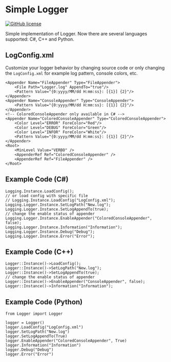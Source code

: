 # Simple Logger
[![GitHub license](https://img.shields.io/github/license/peitaosu/Logger.svg)](https://github.com/peitaosu/Logger/blob/master/LICENSE)

Simple implementation of Logger. Now there are several languages supported: C#, C++ and Python.

## LogConfig.xml

Customize your logger behavior by changing source code or only changing the `LogConfig.xml` for example log pattern, console colors, etc.

```
<Appender Name="FileAppender" Type="FileAppender">
    <File Path="Logger.log" AppendTo="true"/>
    <Pattern Value="{0:yyyy/MM/dd H:mm:ss}: [{1}] {2}"/>
</Appender>
<Appender Name="ConsoleAppender" Type="ConsoleAppender">
    <Pattern Value="{0:yyyy/MM/dd H:mm:ss}: [{1}] {2}"/>
</Appender>
<!-- ColoredConsoleAppender only available in C# -->
<Appender Name="ColoredConsoleAppender" Type="ColoredConsoleAppender">
    <Color Level="ERROR" ForeColor="Red"/>
    <Color Level="DEBUG" ForeColor="Green"/>
    <Color Level="INFOR" ForeColor="White"/>
    <Pattern Value="{0:yyyy/MM/dd H:mm:ss}: [{1}] {2}"/>
</Appender>
<Root>
    <MinLevel Value="VERBO" />
    <AppenderRef Ref="ColoredConsoleAppender" />
    <AppenderRef Ref="FileAppender" />
</Root>
```

## Example Code (C#)

```
Logging.Instance.LoadConfig();
// or load config with specific file
// Logging.Instance.LoadConfig("LogConfig.xml");
Logging.Logger.Instance.SetLogPath("New.log");
Logging.Logger.Instance.SetLogAppendTo(true);
// change the enable status of appender
Logging.Logger.Instance.EnableAppender("ColoredConsoleAppender", false);
Logging.Logger.Instance.Information("Information");
Logging.Logger.Instance.Debug("Debug");
Logging.Logger.Instance.Error("Error");
```


## Example Code (C++)

```
Logger::Instance()->LoadConfig();
Logger::Instance()->SetLogPath("New.log");
Logger::Instance()->SetLogAppendTo(true);
// change the enable status of appender
Logger::Instance()->EnableAppender("ConsoleAppender", false);
Logger::Instance()->Information("Information");
```


## Example Code (Python)

```
from Logger import Logger

logger = Logger()
logger.LoadConfig("LogConfig.xml")
logger.SetLogPath("New.log")
logger.SetLogAppendTo(True)
logger.EnableAppender("ColoredConsoleAppender", True)
logger.Information("Information")
logger.Debug("Debug")
logger.Error("Error")
```


